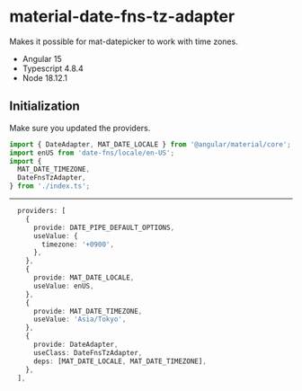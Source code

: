 # material-date-fns-tz-adapter
Makes it possible for mat-datepicker to work with time zones.

- Angular 15
- Typescript 4.8.4
- Node 18.12.1

## Initialization
Make sure you updated the providers.
```typescript
import { DateAdapter, MAT_DATE_LOCALE } from '@angular/material/core';
import enUS from 'date-fns/locale/en-US';
import {
  MAT_DATE_TIMEZONE,
  DateFnsTzAdapter,
} from './index.ts';
```
---
```typescript
  providers: [
    {
      provide: DATE_PIPE_DEFAULT_OPTIONS,
      useValue: {
        timezone: '+0900',
      },
    },
    {
      provide: MAT_DATE_LOCALE,
      useValue: enUS,
    },
    {
      provide: MAT_DATE_TIMEZONE,
      useValue: 'Asia/Tokyo',
    },
    {
      provide: DateAdapter,
      useClass: DateFnsTzAdapter,
      deps: [MAT_DATE_LOCALE, MAT_DATE_TIMEZONE],
    },
  ],
```
